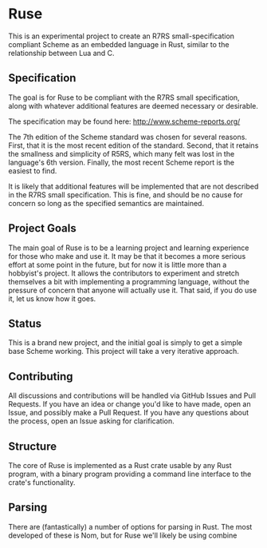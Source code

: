 # Ruse

This is an experimental project to create an R7RS small-specification compliant Scheme as an embedded language in Rust, similar to the relationship between Lua and C.

## Specification

The goal is for Ruse to be compliant with the R7RS small specification, along with whatever additional features are deemed necessary or desirable.

The specification may be found here: http://www.scheme-reports.org/

The 7th edition of the Scheme standard was chosen for several reasons. First, that it is the most recent edition of the standard. Second, that it retains the smallness and simplicity of R5RS, which many felt was lost in the language's 6th version. Finally, the most recent Scheme report is the easiest to find.

It is likely that additional features will be implemented that are not described in the R7RS small specification. This is fine, and should be no cause for concern so long as the specified semantics are maintained.

## Project Goals

The main goal of Ruse is to be a learning project and learning experience for those who make and use it. It may be that it becomes a more serious effort at some point in the future, but for now it is little more than a hobbyist's project. It allows the contributors to experiment and stretch themselves a bit with implementing a programming language, without the pressure of concern that anyone will actually use it. That said, if you do use it, let us know how it goes.

## Status

This is a brand new project, and the initial goal is simply to get a simple base Scheme working. This project will take a very iterative approach.

## Contributing

All discussions and contributions will be handled via GitHub Issues and Pull Requests. If you have an idea or change you'd like to have made, open an Issue, and possibly make a Pull Request. If you have any questions about the process, open an Issue asking for clarification.

## Structure

The core of Ruse is implemented as a Rust crate usable by any Rust program, with a binary program providing a command line interface to the crate's functionality.

## Parsing

There are (fantastically) a number of options for parsing in Rust. The most developed of these is Nom, but for Ruse we'll likely be using combine

